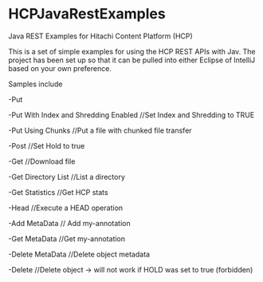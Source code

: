 # HCPJavaRestExamples
Java REST Examples for Hitachi Content Platform (HCP)

This is a set of simple examples for using the HCP REST APIs with Jav.  The project has been set up so that it can be pulled into either Eclipse of IntelliJ based on your own preference.

Samples include 

-Put

-Put With Index and Shredding Enabled //Set Index and Shredding to TRUE

-Put Using Chunks //Put a file with chunked file transfer

-Post //Set Hold to true

-Get //Download file

-Get Directory List //List a directory

-Get Statistics //Get HCP stats

-Head //Execute a HEAD operation

-Add MetaData // Add my-annotation

-Get MetaData //Get my-annotation

-Delete MetaData //Delete object metadata

-Delete //Delete object -> will not work if HOLD was set to true (forbidden)
